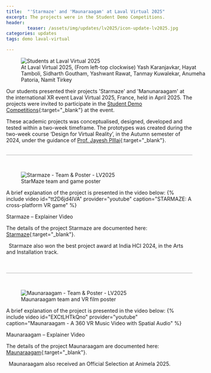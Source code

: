 ```yaml
---
title:  "'Starmaze' and 'Maunaraagam' at Laval Virtual 2025"
excerpt: The projects were in the Student Demo Competitions.
header:
        teaser: /assets/img/updates/lv2025/icon-update-lv2025.jpg
categories: updates
tags: demo laval-virtual

---
```


<figure class="align-center" style="width:100%;">
  <img src="{{ site.url }}{{ site.baseurl }}/assets/img/updates/lv2025/fusion-lv2025-banner.jpg" alt="Students at Laval Virtual 2025">
  <figcaption>At Laval Virtual 2025, (From left-top clockwise) Yash Karanjavkar, Hayat Tamboli, Sidharth Goutham, Yashwant Rawat, Tanmay Kuwalekar, Anumeha Patoria, Namit Tirkey </figcaption>
</figure>

Our students presented their projects 'Starmaze' and 'Manunaraagam' at the international XR event Laval Virtual 2025, France, held in April 2025. The projects were invited to participate in the [Student Demo Competitions](https://laval-virtual.com/en/students-demo-2/){:target="_blank"} at the event.

These academic projects was conceptualised, designed, developed and tested within a two-week timeframe. The prototypes was created during the two-week course ‘Design for Virtual Reality’, in the Autumn semester of 2024, under the guidance of [Prof. Jayesh PIllai](http://www.idc.iitb.ac.in/people/faculty/pillai-jayesh){:target="_blank"}.
<br><br>

<hr style="height:1px;border-width:0;background-color:#aaaaaa">
<br>

<figure class="align-center" style="width:100%;">
  <img src="{{ site.url }}{{ site.baseurl }}/assets/img/updates/lv2025/starmaze-poster.jpg" alt="Starmaze - Team & Poster - LV2025">
  <figcaption>StarMaze team and game poster</figcaption>
</figure>

A brief explanation of the project is presented in the video below:
{% include video id="tt2D6jd4IVA" provider="youtube" caption="STARMAZE: A cross-platform VR game" %}
<figcaption>Starmaze – Explainer Video</figcaption>

The details of the project Starmaze are documented here: [Starmaze](https://anumehapatoria.com/starmaze){:target="_blank"}.

<i class="fa-solid fa-trophy" style="margin-right: 0.5em; color:#cc9200;"></i>
Starmaze also won the best project award at India HCI 2024, in the Arts and Installation track.<br>
<br><br>

<hr style="height:1px;border-width:0;background-color:#aaaaaa">
<br>

<figure class="align-center" style="width:100%;">
  <img src="{{ site.url }}{{ site.baseurl }}/assets/img/updates/lv2025/maunaraagam-poster.jpg" alt="Maunaraagam - Team & Poster - LV2025">
  <figcaption>Maunaraagam team and VR film poster</figcaption>
</figure>

A brief explanation of the project is presented in the video below:
{% include video id="EXCtLHTkQno" provider="youtube" caption="Maunaraagam - A 360 VR Music Video with Spatial Audio" %}
<figcaption>Maunaraagam – Explainer Video</figcaption>

The details of the project Maunaraagam are documented here: [Maunaraagam](https://www.behance.net/gallery/213749239/Maunaraagam-a-360-VR-music-video){:target="_blank"}.

<i class="fa-solid fa-trophy" style="margin-right: 0.5em; color:#cc9200;"></i>
Maunaraagam also received an Official Selection at Animela 2025.<br>
<br><br>

